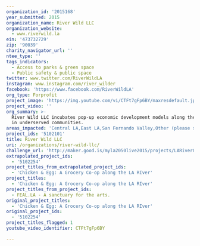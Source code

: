 ```yaml
---
organization_id: '2015168'
year_submitted: 2015
organization_name: River Wild LLC
organization_website:
  - www.riverwild.la
ein: '473732729'
zip: '90039'
charity_navigator_url: ''
ntee_type: ''
tags_indicators:
  - Access to parks & green space
  - Public safety & public space
twitter: www.twitter.com/RiverWildLA
instagram: www.instagram.com/river_wilder
facebook: 'https://www.facebook.com/RiverWildLA'
org_type: Forprofit
project_image: 'https://img.youtube.com/vi/CTFt7gFp6BY/maxresdefault.jpg'
project_video: ''
org_summary: >-
  River Wild LLC incubates pop-up economic development models along the LA River
  in underserved communities.
areas_impacted: 'Central LA,East LA,San Fernando Valley,Other (please specify below):'
project_ids: '5102101'
title: River Wild LLC
uri: /organizations/river-wild-llc/
challenge_url: 'http://maker.good.is/myla2050live2015/projects/LARiverCoOp.html'
extrapolated_project_ids:
  - '5102254'
project_titles_from_extrapolated_project_ids:
  - 'Chicken & Egg: A Grocery Co-op along the LA RIver'
project_titles:
  - 'Chicken & Egg: A Grocery Co-op along the LA RIver'
project_titles_from_project_ids:
  - FEAL.LA - A sanctuary for the arts.
original_project_titles:
  - 'Chicken & Egg: A Grocery Co-op along the LA RIver'
original_project_ids:
  - '5102254'
project_titles_flagged: 1
youtube_video_identifier: CTFt7gFp6BY

---
```

